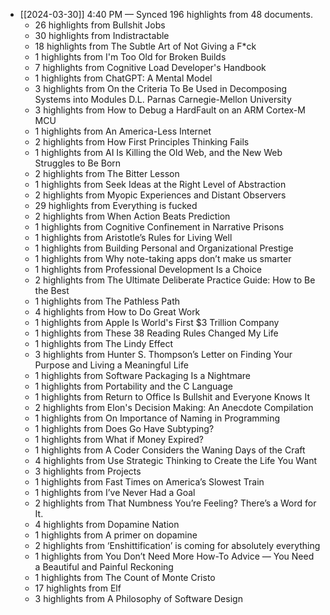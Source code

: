 - [[2024-03-30]] 4:40 PM — Synced 196 highlights from 48 documents.
    - 26 highlights from Bullshit Jobs
    - 30 highlights from Indistractable
    - 18 highlights from The Subtle Art of Not Giving a F*ck
    - 1 highlights from I'm Too Old for Broken Builds
    - 7 highlights from Cognitive Load Developer's Handbook
    - 1 highlights from ChatGPT: A Mental Model
    - 3 highlights from On the Criteria To Be Used in Decomposing Systems into Modules D.L. Parnas Carnegie-Mellon University
    - 3 highlights from How to Debug a HardFault on an ARM Cortex-M MCU
    - 1 highlights from An America-Less Internet
    - 2 highlights from How First Principles Thinking Fails
    - 1 highlights from AI Is Killing the Old Web, and the New Web Struggles to Be Born
    - 2 highlights from The Bitter Lesson
    - 1 highlights from Seek Ideas at the Right Level of Abstraction
    - 2 highlights from Myopic Experiences and Distant Observers
    - 29 highlights from Everything is fucked
    - 2 highlights from When Action Beats Prediction
    - 1 highlights from Cognitive Confinement in Narrative Prisons
    - 1 highlights from Aristotle’s Rules for Living Well
    - 1 highlights from Building Personal and Organizational Prestige
    - 1 highlights from Why note-taking apps don’t make us smarter
    - 1 highlights from Professional Development Is a Choice
    - 2 highlights from The Ultimate Deliberate Practice Guide: How to Be the Best
    - 1 highlights from The Pathless Path
    - 4 highlights from How to Do Great Work
    - 1 highlights from Apple Is World's First $3 Trillion Company
    - 1 highlights from These 38 Reading Rules Changed My Life
    - 1 highlights from The Lindy Effect
    - 3 highlights from Hunter S. Thompson’s Letter on Finding Your Purpose and Living a Meaningful Life
    - 1 highlights from Software Packaging Is a Nightmare
    - 1 highlights from Portability and the C Language
    - 1 highlights from Return to Office Is Bullshit and Everyone Knows It
    - 2 highlights from Elon's Decision Making: An Anecdote Compilation
    - 1 highlights from On Importance of Naming in Programming
    - 1 highlights from Does Go Have Subtyping?
    - 1 highlights from What if Money Expired?
    - 1 highlights from A Coder Considers the Waning Days of the Craft
    - 4 highlights from Use Strategic Thinking to Create the Life You Want
    - 3 highlights from Projects
    - 1 highlights from Fast Times on America’s Slowest Train
    - 1 highlights from I’ve Never Had a Goal
    - 2 highlights from That Numbness You’re Feeling? There’s a Word for It.
    - 4 highlights from Dopamine Nation
    - 1 highlights from A primer on dopamine
    - 2 highlights from ‘Enshittification’ is coming for absolutely everything
    - 1 highlights from You Don’t Need More How-To Advice — You Need a Beautiful and Painful Reckoning
    - 1 highlights from The Count of Monte Cristo
    - 17 highlights from Elf
    - 3 highlights from A Philosophy of Software Design

